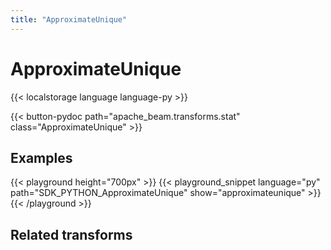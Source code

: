 ```yaml
---
title: "ApproximateUnique"
---
```

<!--
Licensed under the Apache License, Version 2.0 (the "License");
you may not use this file except in compliance with the License.
You may obtain a copy of the License at

http://www.apache.org/licenses/LICENSE-2.0

Unless required by applicable law or agreed to in writing, software
distributed under the License is distributed on an "AS IS" BASIS,
WITHOUT WARRANTIES OR CONDITIONS OF ANY KIND, either express or implied.
See the License for the specific language governing permissions and
limitations under the License.
-->
# ApproximateUnique

{{< localstorage language language-py >}}

{{< button-pydoc path="apache_beam.transforms.stat" class="ApproximateUnique" >}}

## Examples

{{< playground height="700px" >}}
{{< playground_snippet language="py" path="SDK_PYTHON_ApproximateUnique" show="approximateunique" >}}
{{< /playground >}}

## Related transforms
